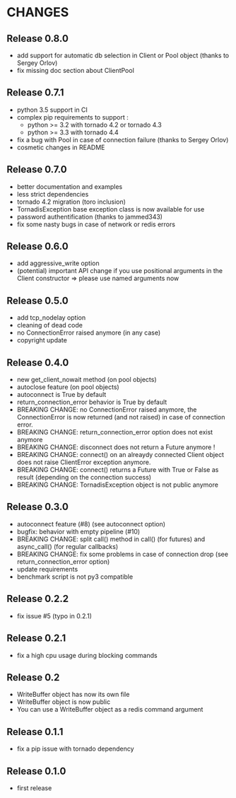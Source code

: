 # CHANGES

## Release 0.8.0

- add support for automatic db selection in Client or Pool object (thanks
to Sergey Orlov)
- fix missing doc section about ClientPool

## Release 0.7.1

- python 3.5 support in CI
- complex pip requirements to support :
    - python >= 3.2 with tornado 4.2 or tornado 4.3
    - python >= 3.3 with tornado 4.4
- fix a bug with Pool in case of connection failure (thanks to Sergey Orlov)
- cosmetic changes in README

## Release 0.7.0

- better documentation and examples
- less strict dependencies
- tornado 4.2 migration (toro inclusion)
- TornadisException base exception class is now available for use
- password authentification (thanks to jammed343)
- fix some nasty bugs in case of network or redis errors

## Release 0.6.0

- add aggressive_write option
- (potential) important API change if you use positional arguments in the
    Client constructor => please use named arguments now

## Release 0.5.0

- add tcp_nodelay option
- cleaning of dead code
- no ConnectionError raised anymore (in any case)
- copyright update

## Release 0.4.0

- new get_client_nowait method (on pool objects)
- autoclose feature (on pool objects)
- autoconnect is True by default
- return_connection_error behavior is True by default
- BREAKING CHANGE: no ConnectionError raised anymore, the ConnectionError
  is now returned (and not raised) in case of connection error.
- BREAKING CHANGE: return_connection_error option does not exist anymore
- BREAKING CHANGE: disconnect does not return a Future anymore !
- BREAKING CHANGE: connect() on an alreaydy connected Client object does not
  raise ClientError exception anymore.
- BREAKING CHANGE: connect() returns a Future with True or False as result 
  (depending on the connection success)
- BREAKING CHANGE: TornadisException object is not public anymore

## Release 0.3.0

- autoconnect feature (#8) (see autoconnect option)
- bugfix: behavior with empty pipeline (#10)
- BREAKING CHANGE: split call() method in call() (for futures) and
  async_call() (for regular callbacks) 
- BREAKING CHANGE: fix some problems in case of connection drop
  (see return_connection_error option)
- update requirements
- benchmark script is not py3 compatible

## Release 0.2.2

- fix issue #5 (typo in 0.2.1)

## Release 0.2.1

- fix a high cpu usage during blocking commands

## Release 0.2

- WriteBuffer object has now its own file
- WriteBuffer object is now public
- You can use a WriteBuffer object as a redis command argument

## Release 0.1.1

- fix a pip issue with tornado dependency

## Release 0.1.0

- first release

